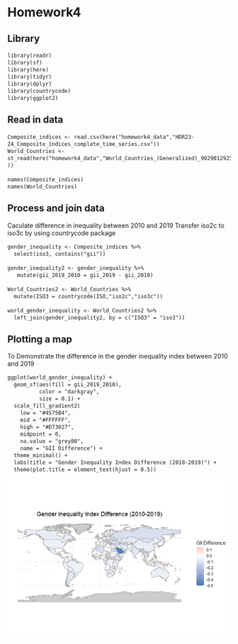 # Homework4

## Library

    library(readr)
    library(sf)
    library(here)
    library(tidyr)
    library(dplyr)
    library(countrycode)
    library(ggplot2)

## Read in data

    Composite_indices <- read.csv(here("homework4_data","HDR23-24_Composite_indices_complete_time_series.csv"))
    World_Countries <- st_read(here("homework4_data","World_Countries_(Generalized)_9029012925078512962.geojson" ))

    names(Composite_indices)
    names(World_Countries)

## Process and join data

Caculate difference in inequality between 2010 and 2019 Transfer iso2c
to iso3c by using countrycode package

    gender_inequality <- Composite_indices %>%
      select(iso3, contains("gii"))

    gender_inequality2 <- gender_inequality %>%
       mutate(gii_2019_2010 = gii_2019 - gii_2010)

    World_Countries2 <- World_Countries %>%
      mutate(ISO3 = countrycode(ISO,"iso2c","iso3c"))

    world_gender_inequality <- World_Countries2 %>%
      left_join(gender_inequality2, by = c("ISO3" = "iso3"))

## Plotting a map

To Demonstrate the difference in the gender inequality index between
2010 and 2019

    ggplot(world_gender_inequality) + 
      geom_sf(aes(fill = gii_2019_2010), 
              color = "darkgray", 
              size = 0.1) + 
      scale_fill_gradient2(
        low = "#4575B4", 
        mid = "#FFFFFF", 
        high = "#D73027", 
        midpoint = 0, 
        na.value = "grey80", 
        name = "GII Difference") + 
      theme_minimal() + 
      labs(title = "Gender Inequality Index Difference (2010-2019)") + 
      theme(plot.title = element_text(hjust = 0.5))

![](figures/plot-example-1.png)
